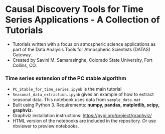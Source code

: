 # Causal Discovery Tools for Time Series Applications - A Collection of Tutorials
* Tutorials written with a focus on atmospheric science applications as part of the Data Analysis Tools for Atmospheric Scientists (DATAS) Gateway.
* Created by Savini M. Samarasinghe, Colorado State University, Fort Collins, CO.

### Time series extension of the PC stable algorithm
  * `PC_Stable_for_time_series.ipynb` is the main tutorial
  * `Seasonal_data_extraction.ipynb` gives an example of how to extract seasonal data. This notebook uses data from `sample_data.mat` 
  * Built using Python 3. Requirements: **numpy, pandas, matplotlib, scipy, graphviz**.
  * Graphviz installation instructions: https://pypi.org/project/graphviz/
  * HTML version of the notebooks are included in the repository. Or use nbviewer to preview notebooks.
